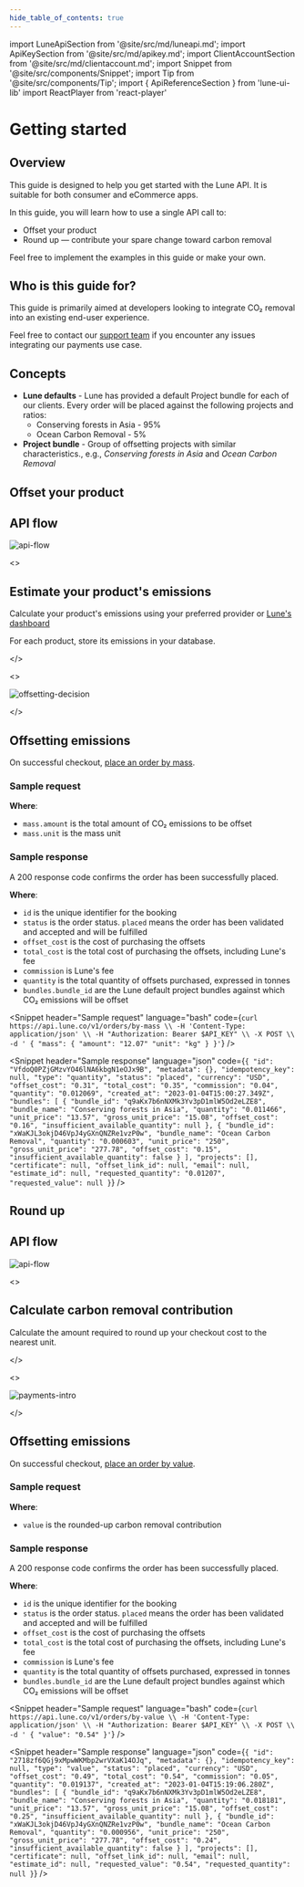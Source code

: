 ```yaml
---
hide_table_of_contents: true
---
```


import LuneApiSection from '@site/src/md/luneapi.md';
import ApiKeySection from '@site/src/md/apikey.md';
import ClientAccountSection from '@site/src/md/clientaccount.md';
import Snippet  from '@site/src/components/Snippet';
import Tip from '@site/src/components/Tip';
import { ApiReferenceSection } from 'lune-ui-lib'
import ReactPlayer from 'react-player'


# Getting started

<div className="sections">

<ApiReferenceSection>
<div className="paragraphSections">

<div>

<LuneApiSection />

</div>
<div>

## Overview

This guide is designed to help you get started with the Lune API.  It is suitable for both consumer and eCommerce apps.

In this guide, you will learn how to use a single API call to:
*  Offset your product
*  Round up &mdash; contribute your spare change toward carbon removal

<Tip>

Feel free to implement the examples in this guide or make your own.

</Tip>

</div>
<div>

## Who is this guide for?

This guide is primarily aimed at developers looking
to integrate CO₂ removal into an existing end-user experience.

Feel free to contact our [support team](mailto:support@lune.com) if you encounter any issues integrating our payments use case.

</div>
<div>

## Concepts

- **Lune defaults** - Lune has provided a default Project bundle for each of our clients.  Every order will be placed against the following projects and ratios:
  - Conserving forests in Asia - 95%
  - Ocean Carbon Removal - 5%
- **Project bundle** - Group of offsetting projects with similar characteristics., e.g., _Conserving forests in Asia_ and _Ocean Carbon Removal_

</div>
</div>

<div className="react-player-getting-started-wrapper">
<ReactPlayer loop className="react-player"playing muted url='/videos/offset-roundup.mp4' width="100%" height="100%" />
</div>

</ApiReferenceSection>

<ApiKeySection />

<div>

## Offset your product

## API flow

![api-flow](/img/offset-your-product-apiflow.png)

</div>

<ApiReferenceSection>
<>

## Estimate your product's emissions

Calculate your product's emissions using your preferred provider or [Lune's dashboard](https://dashboard.lune.co/calculate-emissions/everyday-purchases)


<Tip>

For each product, store its emissions in your database.

</Tip>

</>

<>

![offsetting-decision](/img/estimate-product-emissions.png)

</>

</ApiReferenceSection>

<ApiReferenceSection>

<div className="paragraphSections">

<div>

## Offsetting emissions

On successful checkout, [place an order by mass](/resources/orders/create-order-by-mass).


</div>
<div>

### Sample request

**Where**:

* `mass.amount` is the total amount of CO₂ emissions to be offset
* `mass.unit` is the mass unit

</div>
<div>

### Sample response

A 200 response code confirms the order has been successfully placed.


**Where**:

- `id` is the unique identifier for the booking
- `status` is the order status.  `placed` means the order has been validated and accepted and will be fulfilled
- `offset_cost` is the cost of purchasing the offsets
- `total_cost` is the total cost of purchasing the offsets, including Lune's fee
- `commission` is Lune's fee
- `quantity` is the total quantity of offsets purchased, expressed in tonnes
- `bundles.bundle_id` are the Lune default project bundles against which CO₂ emissions will be offset

</div>

</div>

<div className="miniSections">

<Snippet
    header="Sample request"
    language="bash"
    code={`curl https://api.lune.co/v1/orders/by-mass \\
  -H 'Content-Type: application/json' \\
  -H "Authorization: Bearer $API_KEY" \\
  -X POST \\
  -d '
    {
      "mass": {
        "amount": "12.07"
        "unit": "kg"
      }
    }'`} />

<Snippet
    header="Sample response"
    language="json"
    code={`{
  "id": "VfdoQ0PZjGMzvYO46lNA6kbgN1eOJx9B",
  "metadata": {},
  "idempotency_key": null,
  "type": "quantity",
  "status": "placed",
  "currency": "USD",
  "offset_cost": "0.31",
  "total_cost": "0.35",
  "commission": "0.04",
  "quantity": "0.012069",
  "created_at": "2023-01-04T15:00:27.349Z",
  "bundles": [
    {
      "bundle_id": "q9aKx7b6nNXMk3Yv3pD1mlW5Od2eLZE8",
      "bundle_name": "Conserving forests in Asia",
      "quantity": "0.011466",
      "unit_price": "13.57",
      "gross_unit_price": "15.08",
      "offset_cost": "0.16",
      "insufficient_available_quantity": null
    },
    {
      "bundle_id": "xWaKJL3okjD46VpJ4yGXnQNZRe1vzP0w",
      "bundle_name": "Ocean Carbon Removal",
      "quantity": "0.000603",
      "unit_price": "250",
      "gross_unit_price": "277.78",
      "offset_cost": "0.15",
      "insufficient_available_quantity": false
    }
  ],
  "projects": [],
  "certificate": null,
  "offset_link_id": null,
  "email": null,
  "estimate_id": null,
  "requested_quantity": "0.01207",
  "requested_value": null
}`} />

</div>

</ApiReferenceSection>

<div>

## Round up

## API flow

![api-flow](/img/round-up-apiflow.png)

</div>

<ApiReferenceSection>
<>

## Calculate carbon removal contribution

Calculate the amount required to round up your checkout cost to the nearest unit.

</>

<>

![payments-intro](/img/round-up-calculate-contribution.png)

</>

</ApiReferenceSection>

<ApiReferenceSection>

<div className="paragraphSections">

<div>

## Offsetting emissions

On successful checkout, [place an order by value](/resources/orders/create-order-by-value).


</div>
<div>

### Sample request

**Where**:

* `value` is the rounded-up carbon removal contribution

</div>
<div>

### Sample response

A 200 response code confirms the order has been successfully placed.


**Where**:

- `id` is the unique identifier for the booking
- `status` is the order status.  `placed` means the order has been validated and accepted and will be fulfilled
- `offset_cost` is the cost of purchasing the offsets
- `total_cost` is the total cost of purchasing the offsets, including Lune's fee
- `commission` is Lune's fee
- `quantity` is the total quantity of offsets purchased, expressed in tonnes
- `bundles.bundle_id` are the Lune default project bundles against which CO₂ emissions will be offset

</div>

</div>

<div className="miniSections">

<Snippet
    header="Sample request"
    language="bash"
    code={`curl https://api.lune.co/v1/orders/by-value \\
  -H 'Content-Type: application/json' \\
  -H "Authorization: Bearer $API_KEY" \\
  -X POST \\
  -d '
    {
      "value": "0.54"
    }'`} />

<Snippet
    header="Sample response"
    language="json"
    code={`{
  "id": "2718zf6QGj9xMpwWKMbp2wrVXaK14OJq",
  "metadata": {},
  "idempotency_key": null,
  "type": "value",
  "status": "placed",
  "currency": "USD",
  "offset_cost": "0.49",
  "total_cost": "0.54",
  "commission": "0.05",
  "quantity": "0.019137",
  "created_at": "2023-01-04T15:19:06.280Z",
  "bundles": [
    {
      "bundle_id": "q9aKx7b6nNXMk3Yv3pD1mlW5Od2eLZE8",
      "bundle_name": "Conserving forests in Asia",
      "quantity": "0.018181",
      "unit_price": "13.57",
      "gross_unit_price": "15.08",
      "offset_cost": "0.25",
      "insufficient_available_quantity": null
    },
    {
      "bundle_id": "xWaKJL3okjD46VpJ4yGXnQNZRe1vzP0w",
      "bundle_name": "Ocean Carbon Removal",
      "quantity": "0.000956",
      "unit_price": "250",
      "gross_unit_price": "277.78",
      "offset_cost": "0.24",
      "insufficient_available_quantity": false
    }
  ],
  "projects": [],
  "certificate": null,
  "offset_link_id": null,
  "email": null,
  "estimate_id": null,
  "requested_value": "0.54",
  "requested_quantity": null
}`} />

</div>

</ApiReferenceSection>

</div>
